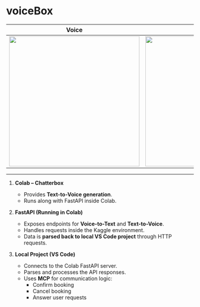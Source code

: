 # voiceBox

|  Voice | Chat |
|-------------|-------------|
| <img src="https://github.com/user-attachments/assets/cb4c7806-76d7-438d-b7d9-9dc5e1b5df7c" width="350" /> | <img src="https://github.com/user-attachments/assets/8b617c65-0895-4123-8604-02858795b9a8" width="350" /> |

---

1. **Colab – Chatterbox**  
   - Provides **Text-to-Voice generation**.  
   - Runs along with FastAPI inside Colab.  

2. **FastAPI (Running in Colab)**  
   - Exposes endpoints for **Voice-to-Text** and **Text-to-Voice**.  
   - Handles requests inside the Kaggle environment.  
   - Data is **parsed back to local VS Code project** through HTTP requests.  

3. **Local Project (VS Code)**  
   - Connects to the Colab FastAPI server.  
   - Parses and processes the API responses.  
   - Uses **MCP** for communication logic:  
     - Confirm booking  
     - Cancel booking  
     - Answer user requests  
